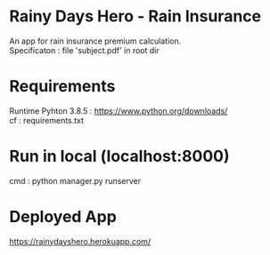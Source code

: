 # Rainy Days Hero - Rain Insurance
An app for rain insurance premium calculation. <br>
Specificaton : file 'subject.pdf' in root dir

# Requirements
Runtime Pyhton 3.8.5 : https://www.python.org/downloads/ <br>
cf : requirements.txt

# Run in local (localhost:8000)
cmd : python manager.py runserver

# Deployed App
https://rainydayshero.herokuapp.com/
